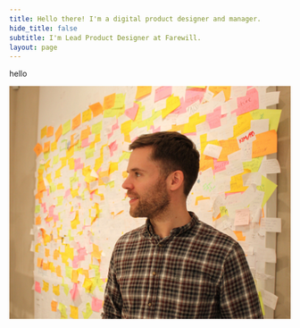 ```yaml
---
title: Hello there! I'm a digital product designer and manager.
hide_title: false
subtitle: I'm Lead Product Designer at Farewill.
layout: page
---
```


hello

![alt text](/images/tom-sticky-notes.jpg "Logo Title Text 1")